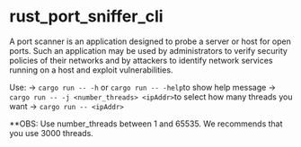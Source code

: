 # rust_port_sniffer_cli
 
A port scanner is an application designed to probe a server or host for open ports. Such an application may be used by administrators to verify security policies of their networks and by attackers to identify network services running on a host and exploit vulnerabilities.


Use:
-> `cargo run -- -h` or `cargo run -- -help`to show help message
-> `cargo run -- -j <number_threads> <ipAddr>`to select how many threads you want
-> `cargo run -- <ipAddr>` 

**OBS: Use number_threads between 1 and 65535. We recommends that you use 3000 threads.